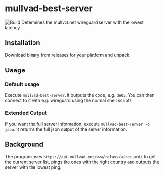 # mullvad-best-server
![Build](https://github.com/bastiandoetsch/mullvad-best-server/actions/workflows/go.yml/badge.svg)
Determines the mullvat.net wireguard server with the lowest latency. 

## Installation

Download binary from releases for your platform and unpack.

## Usage
### Default usage
Execute `mullvad-best-server`. It outputs the code, e.g. `de05`. You can then connect to it with e.g. wireguard using the normal shell scripts.

### Extended Output
If you want the full server information, execute `mullvad-best-server -o json`. It returns the full json output  of the server information. 

## Background
The program uses `https://api.mullvad.net/www/relays/wireguard/` to get the current server list, pings the ones with the right country
and outputs the server with the lowest ping.
